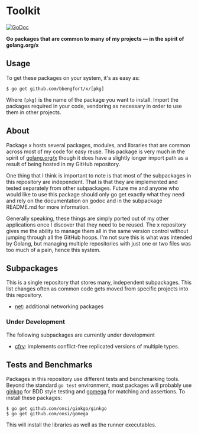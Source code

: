 # Toolkit  

[![GoDoc](https://godoc.org/github.com/bbengfort/x?status.svg)](https://godoc.org/github.com/bbengfort/x)

**Go packages that are common to many of my projects &mdash; in the spirit of golang.org/x**

## Usage

To get these packages on your system, it's as easy as:

```
$ go get github.com/bbengfort/x/[pkg]
```

Where `[pkg]` is the name of the package you want to install. Import the packages required in your code, vendoring as necessary in order to use them in other projects.

## About

Package x hosts several packages, modules, and libraries that are common across most of my code for easy reuse. This package is very much in the spirit of [golang.org/x](https://godoc.org/-/subrepo) though it does have a slightly longer import path as a result of being hosted in my GitHub repository.

One thing that I think is important to note is that most of the subpackages in this repository are independent. That is that they are implemented and tested separately from other subpackages. Future me and anyone who would like to use this package should only go get exactly what they need and rely on the documentation on godoc and in the subpackage README.md for more information.

Generally speaking, these things are simply ported out of my other applications once I discover that they need to be reused. The x repository gives me the ability to manage them all in the same version control without jumping through all the GitHub hoops. I'm not sure this is what was intended by Golang, but managing multiple repositories with just one or two files was too much of a pain, hence this system.

## Subpackages

This is a single repository that stores many, independent subpackages. This list changes often as common code gets moved from specific projects into this repository.

- [net](net/README.md): additional networking packages

### Under Development

The following subpackages are currently under development

- [cfrv](cfrv/README.md): implements conflict-free replicated versions of multiple types.

## Tests and Benchmarks

Packages in this repository use different tests and benchmarking tools. Beyond the standard `go test` environment, most packages will probably use [ginkgo](http://onsi.github.io/ginkgo/) for BDD style testing and [gomega](http://onsi.github.io/gomega/) for matching and assertions. To install these packages:

```
$ go get github.com/onsi/ginkgo/ginkgo
$ go get github.com/onsi/gomega
```

This will install the libraries as well as the runner executables.
